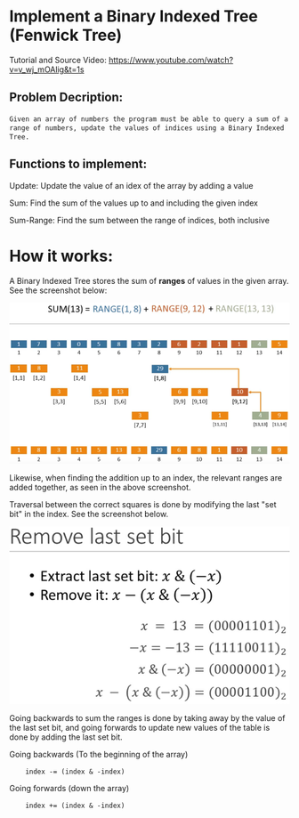 # Implement a Binary Indexed Tree (Fenwick Tree)

Tutorial and Source Video: https://www.youtube.com/watch?v=v_wj_mOAlig&t=1s

## Problem Decription:
	Given an array of numbers the program must be able to query a sum of a range of numbers, update the values of indices using a Binary Indexed Tree.

## Functions to implement:

Update:
	Update the value of an idex of the array by adding a value

Sum:
	Find the sum of the values up to and including the given index

Sum-Range:
	Find the sum between the range of indices, both inclusive

# How it works:

A Binary Indexed Tree stores the sum of **ranges** of values in the given array. See the screenshot below:

![Array as sum of ranges](./images/BinaryRangesExample.PNG)

Likewise, when finding the addition up to an index, the relevant ranges are added together, as seen in the above screenshot.

Traversal between the correct squares is done by modifying the last "set bit" in the index. See the screenshot below.

![Modifying the last set bit of a number](./images/ModifyingLastSetBitScreenshot.PNG)

Going backwards to sum the ranges is done by taking away by the value of the last set bit, and going forwards to update new values of the table is done by adding the last set bit.

Going backwards (To the beginning of the array)
```
	index -= (index & -index)
```

Going forwards (down the array)
```
	index += (index & -index)
```
